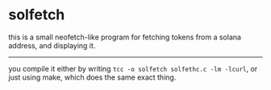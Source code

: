 # solfetch

this is a small neofetch-like program for fetching tokens from a solana address, and displaying it.

---
you compile it either by writing `tcc -o solfetch solfethc.c -lm -lcurl`, or just using make, which does the same exact thing.
